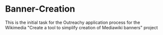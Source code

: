 # Banner-Creation                               
This is the initial task for the Outreachy application process for the Wikimedia "Create a tool to simplify creation of Mediawiki banners" project
